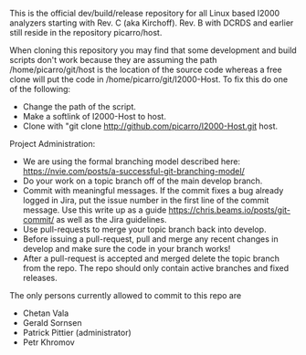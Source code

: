 This is the official dev/build/release repository for all Linux based I2000
analyzers starting with Rev. C (aka Kirchoff).  Rev. B with DCRDS and earlier
still reside in the repository picarro/host.

When cloning this repository you may find that some development and build
scripts don't work because they are assuming the path /home/picarro/git/host
is the location of the source code whereas a free clone will put the code
in /home/picarro/git/I2000-Host.  To fix this do one of the following:

* Change the path of the script.
* Make a softlink of I2000-Host to host.
* Clone with "git clone http://github.com/picarro/I2000-Host.git host.

Project Administration:

* We are using the formal branching model described here: https://nvie.com/posts/a-successful-git-branching-model/
* Do your work on a topic branch off of the main develop branch.
* Commit with meaningful messages.  If the commit fixes a bug already logged in Jira, put the issue number in the first line of the commit message. Use this write up as a guide https://chris.beams.io/posts/git-commit/ as well as the Jira guidelines.
* Use pull-requests to merge your topic branch back into develop.
* Before issuing a pull-request, pull and merge any recent changes in develop and make sure the code in your branch works!
* After a pull-request is accepted and merged delete the topic branch from the repo.  The repo should only contain active branches and fixed releases.

The only persons currently allowed to commit to this repo are 
* Chetan Vala
* Gerald Sornsen
* Patrick Pittier (administrator)
* Petr Khromov
